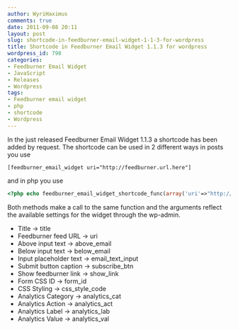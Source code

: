 ```yaml
---
author: WyriHaximus
comments: true
date: 2011-09-08 20:11
layout: post
slug: shortcode-in-feedburner-email-widget-1-1-3-for-wordpress
title: Shortcode in Feedburner Email Widget 1.1.3 for wordpress
wordpress_id: 798
categories:
- Feedburner Email Widget
- JavaScript
- Releases
- Wordpress
tags:
- Feedburner email widget
- php
- shortcode
- Wordpress
---
```


In the just released Feedburner Email Widget 1.1.3 a shortcode has been added by request. The shortcode can be used in 2 different ways in posts you use 

~~~text
[feedburner_email_widget uri="http://feedburner.url.here"]
~~~

and in php you use 

~~~php
<?php echo feedburner_email_widget_shortcode_func(array('uri'=>"http://feedburner.url.here")); ?>
~~~

Both methods make a call to the same function and the arguments reflect the available settings for the widget through the wp-admin.


- Title -> title
- Feedburner feed URL -> uri
- Above input text -> above_email
- Below input text -> below_email
- Input placeholder text -> email_text_input
- Submit button caption -> subscribe_btn
- Show feedburner link -> show_link
- Form CSS ID -> form_id
- CSS Styling -> css_style_code
- Analytics Category -> analytics_cat
- Analytics Action -> analytics_act
- Analytics Label -> analytics_lab
- Analytics Value -> analytics_val